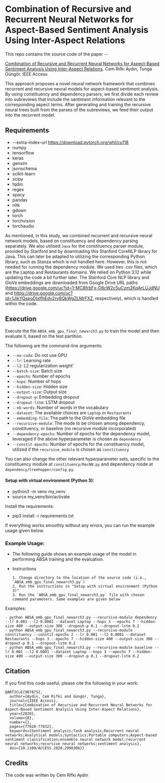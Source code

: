 # Combination of Recursive and Recurrent Neural Networks for Aspect-Based Sentiment Analysis Using Inter-Aspect Relations

This repo contains the source code of the paper --

[Combination of Recursive and Recurrent Neural Networks for Aspect-Based Sentiment Analysis Using Inter-Aspect Relations](https://ieeexplore.ieee.org/document/9078752).
Cem Rıfkı Aydın, Tunga Güngör. IEEE Access

This approach proposes a novel neural network framework that combines recurrent and recursive neural models for aspect-based sentiment analysis. By using constituency and dependency parsers, we first divide each review into subreviews that include the sentiment information relevant to the corresponding aspect terms. After generating and training the recursive neural trees built from the parses of the subreviews, we feed their output into the recurrent model. 

## Requirements

- --extra-index-url https://download.pytorch.org/whl/cu118
- numpy
- tensorflow
- keras
- gensim
- jsonschema
- scikit-learn
- scipy
- tqdm 
- regex
- spacy
- pandas
- nltk
- gdown
- torch
- torchvision
- torchaudio

As mentioned, in this study, we combined recurrent and recursive neural network models, based on constituency and dependency parsing separately. We also utilised `Java` for the constituency parser module, provided by Stanford and by downloading this Stanford CoreNLP library for Java. This can later be adapted to utilizing the corresponding Python library, such as Stanza which is not handled here. However, this is not needed for running the dependency module. We used two .csv files, which are the Laptop and Restaurants domains. We relied on Python 3.12 while updating the code a bit further later. The Stanford Core NLP library and GloVe embeddings are downloaded from Google Drive URL paths (https://drive.google.com/uc?id=1-MC8frbFx-O8cW2c5uCzm2KqArLUJdNU and https://drive.google.com/uc?id=1JikYQspoDIxlfhEdv2ry8QkWgZLMrFXZ, respectively), which is handled within the code.

## Execution

Execute the file `ABSA_emb_gpu_final_newarch3.py` to train the model and then evaluate it, based on the test partition.

The following are the command-line arguments:
- `--no-cuda`: Do not use GPU
- `--lr`: Learning rate
- `--l2`: L2 regularization weight'
- `--batch-size`: Batch size
- `--epochs`: Number of epochs
- `--hops`: Number of hops
- `--hidden-size`: Hidden size
- `--output-size`: Output size
- `--dropout-p`: Embedding dropout
- `--dropout-lstm`: LSTM dropout
- `--nb-words`: Number of words in the vocabulary
- `--dataset`: The available choices are `Laptop` or `Restaurants`
- `--embedding-file`: The path to the GloVe embedding file
- `--recursive-module`: The mode to be chosen among dependency, constituency, or baseline (no recursive module incorporated)
- `--dependency-epochs`: Number of epochs for the dependency model, leveraged if the above hyperparameter is chosen as `dependency`
- `--constit-epochs`: Number of epochs for the constituency model, utilized if the `recursive_module` is chosen as `constituency`

You can also change the other relevant hyperparameter sets, specific to the constituency module at `constituency/RecNN.py` and dependency mode at `dependency/treehopper/config.py`. 

#### Setup with virtual environment (Python 3):
-  python3 -m venv my_venv
-  source my_venv/bin/activate

Install the requirements:
-  pip3 install -r requirements.txt

If everything works smoothly without any errors, you can run the example usage given below.

### Example Usage:

- The following guide shows an example usage of the model in performing ABSA training and the evaluation.
- Instructions
      
      1. Change directory to the location of the source code (i.e., `ABSA_emb_gpu_final_newarch3.py`)
      2. Run the instructions in "Setup with virtual environment (Python 3)"
      3. Run the `ABSA_emb_gpu_final_newarch3.py` file with chosen command parameters. Some examples are given below

Examples:
```
- python ABSA_emb_gpu_final_newarch3.py --recursive-module dependency --lr 0.001 --l2 0.0001 --dataset Laptop --hops 3 --epochs 7 --hidden-size 400 --output-size 300 --dropout-p 0.1 --dropout-lstm 0.2
- python ABSA_emb_gpu_final_newarch3.py --recursive-module constituency --constit-epochs 2 --lr 0.001 --l2 0.0001 --dataset Restaurants --hops 3 --epochs 7 --hidden-size 400 --output-size 300 --dropout-p 0.1 --dropout-lstm 0.2
- python ABSA_emb_gpu_final_newarch3.py --recursive-module baseline --lr 0.001 --l2 0.0001 --dataset Laptop --hops 3 --epochs 7 --hidden-size 400 --output-size 300 --dropout-p 0.1 --dropout-lstm 0.2

```
## Citation

If you find this code useful, please cite the following in your work:
```
@ARTICLE{9078752,
  author={Aydin, Cem Rifki and Güngör, Tunga},
  journal={IEEE Access}, 
  title={Combination of Recursive and Recurrent Neural Networks for Aspect-Based Sentiment Analysis Using Inter-Aspect Relations}, 
  year={2020},
  volume={8},
  number={},
  pages={77820-77832},
  keywords={Sentiment analysis;Task analysis;Recurrent neural networks;Analytical models;Syntactics;Portable computers;Aspect-based sentiment classification;ensemble neural network model;recurrent neural networks;recursive neural networks;sentiment analysis},
  doi={10.1109/ACCESS.2020.2990306}}

```
## Credits
The code was written by Cem Rifki Aydin
